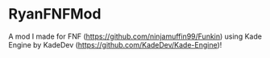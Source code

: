 # RyanFNFMod
A mod I made for FNF (https://github.com/ninjamuffin99/Funkin) using Kade Engine by KadeDev (https://github.com/KadeDev/Kade-Engine)!
